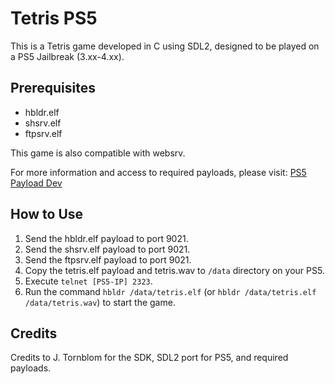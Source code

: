 # Tetris PS5

This is a Tetris game developed in C using SDL2, designed to be played on a PS5 Jailbreak (3.xx-4.xx).

## Prerequisites
- hbldr.elf
- shsrv.elf
- ftpsrv.elf

This game is also compatible with websrv.

For more information and access to required payloads, please visit: [PS5 Payload Dev](https://github.com/ps5-payload-dev)

## How to Use
1. Send the hbldr.elf payload to port 9021.
2. Send the shsrv.elf payload to port 9021.
3. Send the ftpsrv.elf payload to port 9021.
4. Copy the tetris.elf payload and tetris.wav to `/data` directory on your PS5.
5. Execute `telnet [PS5-IP] 2323`.
6. Run the command `hbldr /data/tetris.elf` (or `hbldr /data/tetris.elf /data/tetris.wav`) to start the game.

## Credits
Credits to J. Tornblom for the SDK, SDL2 port for PS5, and required payloads.
